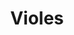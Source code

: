 ---
sw-dress-id: violes
sw-dress-collection-id: dream-away
sw-dress-name: &title Violes
sw-dress-colors:
  - слонова кост
  - шампанско
sw-dress-sizes: от XS до 6XL
sw-dress-modelSize: M, слонова кост
sw-dress-price: 1000
sw-dress-description: &desc |-
  Изящна рокля в А-линия, направена с носталгия към валса и балните приказки. Лекият загадъчен блясък и V-образното деколте придават модерен елемент към традиционната бална визия. Моделът се отличава с добре вталената плисирана горна част и страхотна мека пола от тюл, изработена от асиметрични слоеве, осигуряващи обем с разрошен ефект и силно романтично докосване.
  
  Възможни са леки промени по дизайна.
sw-dress-photos:
  - front
  - back
  - close
  - extra

title: *title
description: *desc
layout: dress
image: /assets/images/dresses/violes-front-1280.JPG
permalink: /dresses/violes
---